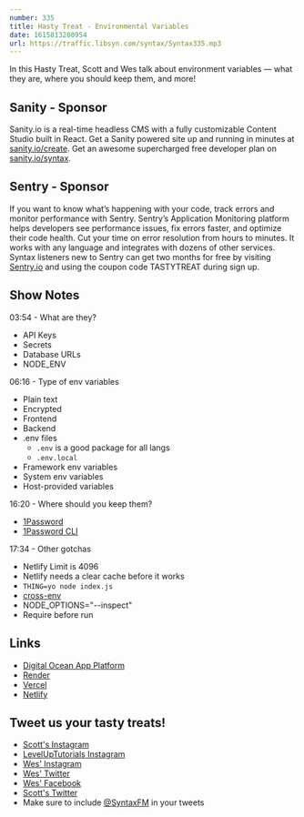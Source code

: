 ```yaml
---
number: 335
title: Hasty Treat - Environmental Variables
date: 1615813200954
url: https://traffic.libsyn.com/syntax/Syntax335.mp3
---
```


In this Hasty Treat, Scott and Wes talk about environment variables — what they are, where you should keep them, and more!

## Sanity - Sponsor
Sanity.io is a real-time headless CMS with a fully customizable Content Studio built in React. Get a Sanity powered site up and running in minutes at [sanity.io/create](https://www.sanity.io/create). Get an awesome supercharged free developer plan on [sanity.io/syntax](https://www.sanity.io/syntax).

## Sentry - Sponsor
If you want to know what’s happening with your code, track errors and monitor performance with Sentry. Sentry’s Application Monitoring platform helps developers see performance issues, fix errors faster, and optimize their code health. Cut your time on error resolution from hours to minutes. It works with any language and integrates with dozens of other services. Syntax listeners new to Sentry can get two months for free by visiting [Sentry.io](https://sentry.io/) and using the coupon code TASTYTREAT during sign up.

## Show Notes
03:54 - What are they?
* API Keys
* Secrets
* Database URLs
* NODE_ENV

06:16 - Type of env variables
* Plain text
* Encrypted
* Frontend
* Backend
* .env files
  * `.env` is a good package for all langs
  * `.env.local`
* Framework env variables
* System env variables
* Host-provided variables

16:20 - Where should you keep them?
* [1Password](https://1password.com/)
* [1Password CLI](https://1password.com/downloads/command-line/)

17:34 - Other gotchas
* Netlify Limit is 4096
* Netlify needs a clear cache before it works
* `THING=yo node index.js`
* [cross-env](https://github.com/kentcdodds/cross-env)
* NODE_OPTIONS="--inspect"
* Require before run

## Links
* [Digital Ocean App Platform](https://www.digitalocean.com/docs/app-platform/)
* [Render](https://render.com/)
* [Vercel](https://vercel.com/)
* [Netlify](https://www.netlify.com/)

## Tweet us your tasty treats!
* [Scott's Instagram](https://www.instagram.com/stolinski/)
* [LevelUpTutorials Instagram](https://www.instagram.com/LevelUpTutorials/)
* [Wes' Instagram](https://www.instagram.com/wesbos/)
* [Wes' Twitter](https://twitter.com/wesbos)
* [Wes' Facebook](https://www.facebook.com/wesbos.developer)
* [Scott's Twitter](https://twitter.com/stolinski)
* Make sure to include [@SyntaxFM](https://twitter.com/SyntaxFM) in your tweets
